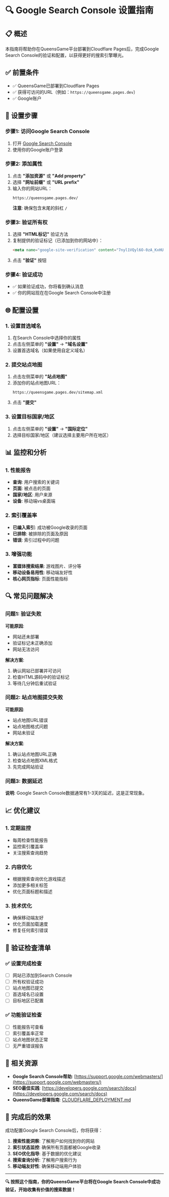 # 🔍 Google Search Console 设置指南

## 📋 概述

本指南将帮助你在QueensGame平台部署到Cloudflare Pages后，完成Google Search Console的验证和配置，以获得更好的搜索引擎曝光。

## ✅ 前置条件

- ✅ QueensGame已部署到Cloudflare Pages
- ✅ 获得可访问的URL（例如：`https://queensgame.pages.dev`）
- ✅ Google账户

## 🔧 设置步骤

### 步骤1: 访问Google Search Console

1. 打开 [Google Search Console](https://search.google.com/search-console)
2. 使用你的Google账户登录

### 步骤2: 添加属性

1. 点击 **"添加资源"** 或 **"Add property"**
2. 选择 **"网址前缀"** 或 **"URL prefix"**
3. 输入你的网站URL：
   ```
   https://queensgame.pages.dev/
   ```
   **注意**: 确保包含末尾的斜杠 `/`

### 步骤3: 验证所有权

1. 选择 **"HTML标记"** 验证方法
2. 复制提供的验证标记（已添加到你的网站中）：
   ```html
   <meta name="google-site-verification" content="7nyl1VQyl6O-0zA_KxHUY0QGIGg27u9a3bttPamb5ro" />
   ```
3. 点击 **"验证"** 按钮

### 步骤4: 验证成功

- ✅ 如果验证成功，你将看到确认消息
- ✅ 你的网站现在在Google Search Console中注册

## 🌐 配置设置

### 1. 设置首选域名

1. 在Search Console中选择你的属性
2. 点击左侧菜单的 **"设置"** → **"域名设置"**
3. 设置首选域名（如果使用自定义域名）

### 2. 提交站点地图

1. 点击左侧菜单的 **"站点地图"**
2. 添加你的站点地图URL：
   ```
   https://queensgame.pages.dev/sitemap.xml
   ```
3. 点击 **"提交"**

### 3. 设置目标国家/地区

1. 点击左侧菜单的 **"设置"** → **"国际定位"**
2. 选择目标国家/地区（建议选择主要用户所在地区）

## 📊 监控和分析

### 1. 性能报告

- **查询**: 用户搜索的关键词
- **页面**: 被点击的页面
- **国家/地区**: 用户来源
- **设备**: 移动端vs桌面端

### 2. 索引覆盖率

- **已编入索引**: 成功被Google收录的页面
- **已排除**: 被排除的页面及原因
- **错误**: 索引过程中的问题

### 3. 增强功能

- **富媒体搜索结果**: 游戏图片、评分等
- **移动设备易用性**: 移动端友好性
- **核心网页指标**: 页面性能指标

## 🔍 常见问题解决

### 问题1: 验证失败

**可能原因**:
- 网站还未部署
- 验证标记未正确添加
- 网站无法访问

**解决方案**:
1. 确认网站已部署并可访问
2. 检查HTML源码中的验证标记
3. 等待几分钟后重试验证

### 问题2: 站点地图提交失败

**可能原因**:
- 站点地图URL错误
- 站点地图格式问题
- 网站未验证

**解决方案**:
1. 确认站点地图URL正确
2. 检查站点地图XML格式
3. 先完成网站验证

### 问题3: 数据延迟

**说明**: Google Search Console数据通常有1-3天的延迟，这是正常现象。

## 📈 优化建议

### 1. 定期监控

- 每周检查性能报告
- 监控索引覆盖率
- 关注搜索查询趋势

### 2. 内容优化

- 根据搜索查询优化游戏描述
- 添加更多相关标签
- 优化页面标题和描述

### 3. 技术优化

- 确保移动端友好
- 优化页面加载速度
- 修复任何索引错误

## 🎯 验证检查清单

### ✅ 设置完成检查
- [ ] 网站已添加到Search Console
- [ ] 所有权验证成功
- [ ] 站点地图已提交
- [ ] 首选域名已设置
- [ ] 目标地区已配置

### ✅ 功能验证检查
- [ ] 性能报告可查看
- [ ] 索引覆盖率正常
- [ ] 站点地图状态正常
- [ ] 无严重错误报告

## 🔗 相关资源

- **Google Search Console帮助**: [https://support.google.com/webmasters/](https://support.google.com/webmasters/)
- **SEO最佳实践**: [https://developers.google.com/search/docs](https://developers.google.com/search/docs)
- **QueensGame部署指南**: [CLOUDFLARE_DEPLOYMENT.md](./CLOUDFLARE_DEPLOYMENT.md)

## 🎉 完成后的效果

成功配置Google Search Console后，你将获得：

1. **搜索性能洞察**: 了解用户如何找到你的网站
2. **索引状态监控**: 确保所有页面都被Google收录
3. **SEO优化指导**: 基于数据的优化建议
4. **搜索查询分析**: 了解用户搜索行为
5. **移动端友好性**: 确保移动端用户体验

---

**🔍 按照这个指南，你的QueensGame平台将在Google Search Console中成功验证，开始收集有价值的搜索数据！** 
